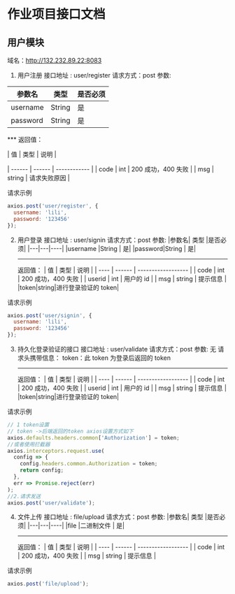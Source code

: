 # 作业项目接口文档

## 用户模块

域名：http://132.232.89.22:8083

1.  用户注册
    接口地址 : user/register
    请求方式：post
    参数:

| 参数名   | 类型   | 是否必须 |
| -------- | ------ | -------- |
| username | String | 是       |
| password | String | 是       |

\*\*\*
返回值：

| 值 | 类型 | 说明 |

| ------ | ------ | ------------ |
| code | int | 200 成功，400 失败 |
| msg | string | 请求失败原因 |

请求示例

```js
axios.post('user/register', {
  username: 'lili',
  password: '123456'
});
```

2.  用户登录
    接口地址 : user/signin
    请求方式：post
    参数:
    |参数名| 类型 |是否必须|
    |---|---|----|
    |username |String | 是|
    |password|String | 是|
    ***
    返回值：
    | 值 | 类型 | 说明 |
    | ---- | ------ | ------------------ |
    | code | int | 200 成功，400 失败 |
    | userid | int | 用户的 id |
    | msg | string | 提示信息 |
    |token|string|进行登录验证的 token|

请求示例

```js
axios.post('user/signin', {
  username: 'lili',
  password: '123456'
});
```

3.  持久化登录验证的接口
    接口地址 : user/validate
    请求方式：post
    参数:
    无
    请求头携带信息：
    token：此 token 为登录后返回的 token
    ***
    返回值：
    | 值 | 类型 | 说明 |
    | ---- | ------ | ------------------ |
    | code | int | 200 成功，400 失败 |
    | userid | int | 用户的 id |
    | msg | string | 提示信息 |
    |token|string|进行登录验证的 token|

请求示例

```js
// 1 token设置
// token ->后端返回的token axios设置方式如下
axios.defaults.headers.common['Authorization'] = token;
//或者使用拦截器
axios.interceptors.request.use(
  config => {
    config.headers.common.Authorization = token;
    return config;
  },
  err => Promise.reject(err)
);
//2.请求发送
axios.post('user/validate');
```

4.  文件上传
    接口地址 : file/upload
    请求方式：post
    参数:
    |参数名| 类型 |是否必须|
    |---|---|----|
    |file |二进制文件 | 是|
    ***
    返回值：
    | 值 | 类型 | 说明 |
    | ---- | ------ | ------------------ |
    | code | int | 200 成功，400 失败 |
    | msg | string | 提示信息 |

请求示例

```js
axios.post('file/upload');
```
